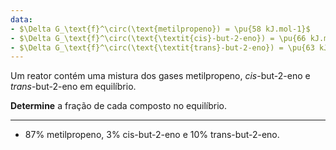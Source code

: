 ```yaml
---
data:
- $\Delta G_\text{f}^\circ(\text{metilpropeno}) = \pu{58 kJ.mol-1}$
- $\Delta G_\text{f}^\circ(\text{\textit{cis}-but-2-eno}) = \pu{66 kJ.mol-1}$
- $\Delta G_\text{f}^\circ(\text{\textit{trans}-but-2-eno}) = \pu{63 kJ.mol-1}$
---
```


Um reator contém uma mistura dos gases metilpropeno, *cis*-but-2-eno e *trans*-but-2-eno em equilíbrio.

**Determine** a fração de cada composto no equilíbrio.

---

- $87\%$ metilpropeno, $3\%$ cis-but-2-eno e $10\%$ trans-but-2-eno.